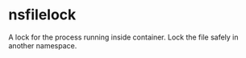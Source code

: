 # nsfilelock
A lock for the process running inside container. Lock the file safely in another namespace.
